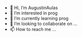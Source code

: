 - 👋 Hi, I’m AugustinAulas
- 👀 I’m interested in prog
- 🌱 I’m currently learning prog
- 💞️ I’m looking to collaborate on ...
- 📫 How to reach me ...

<!---
AugustinAulas/AugustinAulas is a ✨ special ✨ repository because its `README.md` (this file) appears on your GitHub profile.
You can click the Preview link to take a look at your changes.
--->
